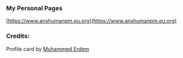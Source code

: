 ### My Personal Pages

[https://www.anshumanpm.eu.org](https://www.anshumanpm.eu.org)

### Credits:
Profile card by [Muhammed Erdem](https://codepen.io/JavaScriptJunkie)
